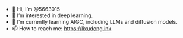 - 👋 Hi, I’m @5663015
- 👀 I’m interested in deep learning.
- 🌱 I’m currently learning AIGC, including LLMs and diffusion models.
- 📫 How to reach me: https://lixudong.ink

<!---
5663015/5663015 is a ✨ special ✨ repository because its `README.md` (this file) appears on your GitHub profile.
You can click the Preview link to take a look at your changes.
--->
